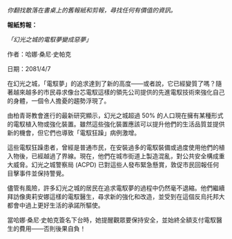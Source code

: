 _你翻找散落在書桌上的舊報紙和剪報，尋找任何有價值的資訊。_

**報紙剪報：**

_「幻光之城的電馭夢變成惡夢」_

作者：哈娜·桑尼·史帕克

日期：2081/4/7

在幻光之城，「電馭夢」的追求達到了新的高度——或者說，它已經變質了嗎？隨著越來越多的市民尋求像台芯電馭這樣的領先公司提供的先進電馭技術來強化自己的身體，一個令人擔憂的趨勢浮現了。

由柏青哥教會進行的最新研究顯示，幻光之城超過 50% 的人口現在擁有某種形式的電馭植入物或強化裝置。雖然這些強化裝置應該可以提升他們的生活品質並提供新的機會，但它們也導致「電馭狂躁」病例激增。

這些電馭狂躁患者，曾經是普通市民，在安裝過多的電馭裝備或過度使用他們的植入物後，已經越過了界線。現在，他們在城市街道上製造混亂，對公共安全構成重大威脅。幻光之城警察局 (ACPD) 已對這些人發布緊急懸賞，敦促市民回報任何目擊事件並保持警覺。

儘管有風險，許多幻光之城的居民在追求電馭夢的過程中仍然毫不退縮。他們繼續拜訪像奧莉安娜這樣的電馭醫生，尋求新的強化和改造，並受到在這個反烏托邦大都會中過上更好生活的承諾所驅使。

當哈娜·桑尼·史帕克簽名下台時，她提醒觀眾要保持安全，並始終全額支付電馭醫生的費用——否則後果自負！
